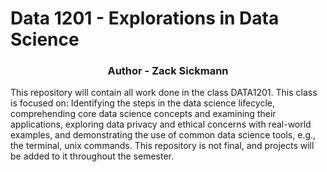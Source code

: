 # Data 1201 - Explorations in Data Science
<h3 align="center">Author - Zack Sickmann</h3>
This repository will contain all work done in the class DATA1201. This class is focused on: Identifying the steps in the data science lifecycle, comprehending core data science concepts and examining their applications, exploring data privacy and ethical concerns with real-world examples, and demonstrating the use of common data science tools, e.g., the terminal, unix commands.
This repository is not final, and projects will be added to it throughout the semester.
